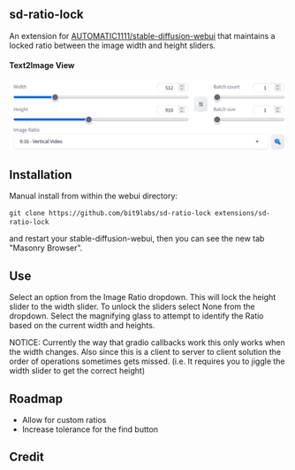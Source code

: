 ## sd-ratio-lock

An extension for [AUTOMATIC1111/stable-diffusion-webui](https://github.com/AUTOMATIC1111/stable-diffusion-webui) that maintains a locked ratio between the image width and height sliders.

#### Text2Image View
![Ratio Lock](./screenshots/screenshot.png?raw=true "Ratio Lock")

## Installation

<!-- The extension can be installed directly from within the **Extensions** tab within the Webui. -->

Manual install from within the webui directory:

	git clone https://github.com/bit9labs/sd-ratio-lock extensions/sd-ratio-lock

and restart your stable-diffusion-webui, then you can see the new tab "Masonry Browser".

## Use

Select an option from the Image Ratio dropdown. This will lock the height slider to the width slider. To unlock the sliders select None from the dropdown. Select the magnifying glass to attempt to identify the Ratio based on the current width and heights.

NOTICE: Currently the way that gradio callbacks work this only works when the width changes. Also since this is a client to server to client solution the order of operations sometimes gets missed. (i.e. It requires you to jiggle the width slider to get the correct height)

## Roadmap

- Allow for custom ratios
- Increase tolerance for the find button

## Credit